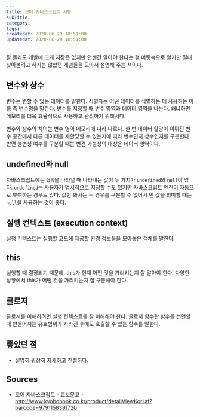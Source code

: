 ```yaml
---
title: 코어 자바스크립트 서평
subTitle:
category:
tags:
createdat: 2020-06-29 18:51:00
updatedat: 2020-06-29 18:51:00
---
```


잘 몰라도 개발에 크게 지장은 없지만 언젠간 알아야 한다는 걸 머릿속으로 알지만 절대 찾아볼려고 하지는 않았던 개념들을 모아서 설명해 주는 책이다.

## 변수와 상수

변수는 변할 수 있는 데이터를 말한다. 식별자는 어떤 데이터를 식별하는 데 사용하는 이름 즉 변수명을 말한다. 변수를 저장할 때 변수 영역과 데이터 영역을 나눈다. 왜냐하면 메모리를 더욱 효율적으로 사용하고 관리하기 위해서다.  

변수와 상수의 차이는 변수 영역 메모리에 따라 다르다. 한 번 데이터 할당이 이뤄진 변수 공간에서 다른 데이터를 재할당할 수 있는지에 따라 변수인지 상수인지를 구분한다. 반면 불변성 여부를 구분할 때는 변견 가능성의 대상은 데이터 영역이다.

## undefined와 null

자바스크립트에는 `없음`을 나타낼 때 나타내는 값이 두 가지가 `undefined`와 `null`이 있다. `undefined`는 사용자가 명시적으로 지정할 수도 있지만 자바스크립트 엔진이 자동으로 부여하는 경우도 있다. 값만 봐서는 두 경우를 구분할 수 없어서 빈 값을 의미할 때는 `null`을 사용하는 것이 좋다.

## 실행 컨텍스트 (execution context)

실행 컨텍스트는 실행할 코드에 제공할 환경 정보들을 모아놓은 객체를 말한다.

## this

실행할 때 결졍되기 때문에, this가 현재 어떤 것을 가리키는지 잘 알아야 한다. 다양한 상황에서 this가 어떤 것을 가리키는지 잘 구분해야 한다.

## 클로저

클로저를 이해하려면 실행 컨텍스트를 잘 이해해야 한다. 클로저 함수란 함수를 선언할 때 만들어지는 유효범위가 사라진 후에도 호출할 수 있는 함수를 말한다.

## 좋았던 점

* 설명히 굉장히 자세하고 친절하다.

## Sources

* 코어 자바스크립트 - 교보문고 - <http://www.kyobobook.co.kr/product/detailViewKor.laf?barcode=9791158391720>
